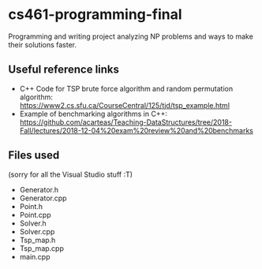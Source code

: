 # cs461-programming-final
Programming and writing project analyzing NP problems and ways to make their solutions faster. 

## Useful reference links 
- C++ Code for TSP brute force algorithm and random permutation algorithm: https://www2.cs.sfu.ca/CourseCentral/125/tjd/tsp_example.html
- Example of benchmarking algorithms in C++: https://github.com/acarteas/Teaching-DataStructures/tree/2018-Fall/lectures/2018-12-04%20exam%20review%20and%20benchmarks

## Files used 
(sorry for all the Visual Studio stuff :T) 
- Generator.h
- Generator.cpp
- Point.h
- Point.cpp 
- Solver.h 
- Solver.cpp
- Tsp_map.h
- Tsp_map.cpp 
- main.cpp 
